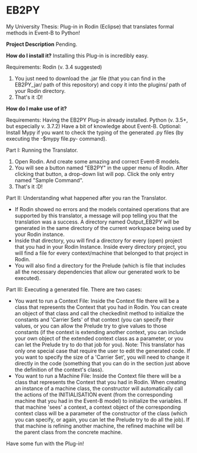 # EB2PY
My University Thesis: Plug-in in Rodin (Eclipse) that translates formal methods in Event-B to Python!

**Project Description**
Pending.

**How do I install it?**
Installing this Plug-in is incredibly easy.

Requirements:
  Rodin (v. 3.4 suggested)

1. You just need to download the .jar file (that you can find in the EB2PY_jar/ path of this repository) and copy it into the plugins/ path of your Rodin directory.
2. That's it :D!

**How do I make use of it?**

Requirements:
  Having the EB2PY Plug-in already installed.
  Python (v. 3.5+, but especially v. 3.7.2)
  Have a bit of knowledge about Event-B.
  Optional: Install Mypy if you want to check the typing of the generated .py files (by executing the -$mypy file.py- command).
  
Part I: Running the Translator.
1. Open Rodin. And create some amazing and correct Event-B models.
2. You will see a button named "EB2PY" in the upper menu of Rodin. After clicking that button, a drop-down list will pop. Click the only entry named "Sample Command".
3. That's it :D!

Part II: Understanding what happened after you ran the Translator.
- If Rodin showed no errors and the models contained operations that are supported by this translator, a message will pop telling you that the translation was a success. A directory named Output_EB2PY will be generated in the same directory of the current workspace being used by your Rodin instance.
- Inside that directory, you will find a directory for every (open) project that you had in your Rodin Instance. Inside every directory project, you will find a file for every context/machine that belonged to that project in Rodin.
- You will also find a directory for the Prelude (which is file that includes all the necessary dependencies that allow our generated work to be executed).
  
Part III: Executing a generated file.
There are two cases:
  - You want to run a Context File: Inside the Context file there will be a class that represents the Context that you had in Rodin. You can create an object of that class and call the checkedInit method to initialize the constants and 'Carrier Sets' of that context (you can specify their values, or you can allow the Prelude try to give values to those constants (if the context is extending another context, you can include your own object of the extended context class as a parameter, or you can let the Prelude try to do that job for you). Note: This translator has only one special case that require the user to edit the generated code. If you want to specify the size of a 'Carrier Set', you will need to change it directly in the code (something that you can do in the section just above the definition of the context's class).
  - You want to run a Machine File: Inside the Context file there will be a class that represents the Context that you had in Rodin. When creating an instance of a machine class, the constructor will automatically call the actions of the INITIALISATION event (from the corresponding machine that you had in the Event-B model) to initialize the variables. If that machine 'sees' a context, a context object of the corresponding context class will be a parameter of the constructor of the class (which you can specify, or again, you can let the Prelude try to do all the job). If that machine is refining another machine, the refined machine will be the parent class from the concrete machine.

Have some fun with the Plug-in!
